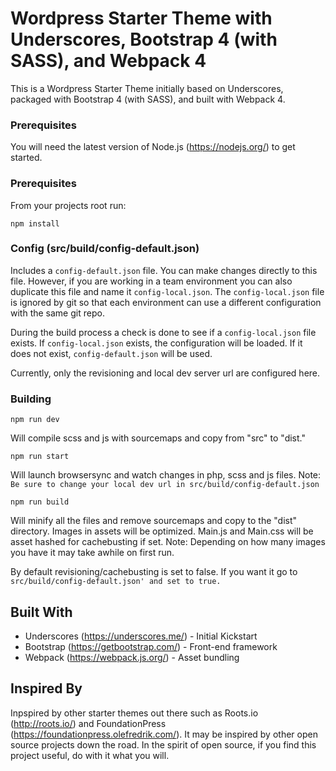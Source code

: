 # Wordpress Starter Theme with Underscores, Bootstrap 4 (with SASS), and Webpack 4

This is a Wordpress Starter Theme initially based on Underscores, packaged with Bootstrap 4 (with SASS), and built with Webpack 4.

### Prerequisites

You will need the latest version of Node.js (https://nodejs.org/) to get started.

### Prerequisites

From your projects root run:

```
npm install
```

### Config (src/build/config-default.json)

Includes a `config-default.json` file. You can make changes directly to this file. However, if you are working in a team environment you can also duplicate this file and name it `config-local.json`. The `config-local.json` file is ignored by git so that each environment can use a different configuration with the same git repo.

During the build process a check is done to see if a `config-local.json` file exists. If `config-local.json` exists, the configuration will be loaded. If it does not exist, `config-default.json` will be used.

Currently, only the revisioning and local dev server url are configured here.

### Building

```
npm run dev
```

Will compile scss and js with sourcemaps and copy from "src" to "dist." 

```
npm run start
```

Will launch browsersync and watch changes in php, scss and js files. Note: `Be sure to change your local dev url in src/build/config-default.json`

```
npm run build
```

Will minify all the files and remove sourcemaps and copy to the "dist" directory. Images in assets will be optimized. Main.js and Main.css will be asset hashed for cachebusting if set. Note: Depending on how many images you have it may take awhile on first run.

By default revisioning/cachebusting is set to false. If you want it go to `src/build/config-default.json' and set to true.`

## Built With

* Underscores (https://underscores.me/) - Initial Kickstart
* Bootstrap (https://getbootstrap.com/) - Front-end framework
* Webpack (https://webpack.js.org/) - Asset bundling

## Inspired By

Inpspired by other starter themes out there such as Roots.io (http://roots.io/) and FoundationPress (https://foundationpress.olefredrik.com/). It may be inspired by other open source projects down the road. In the spirit of open source, if you find this project useful, do with it what you will.
